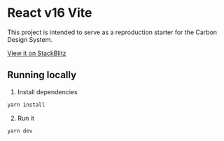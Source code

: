 # React v16 Vite

This project is intended to serve as a reproduction starter for the Carbon Design System.

[View it on StackBlitz](https://stackblitz.com/github/carbon-design-system/sandboxes/tree/main/react/latest/react-16-vite/?preset=node=)

## Running locally

1. Install dependencies

```sh
yarn install
```

2. Run it

```sh
yarn dev
```
